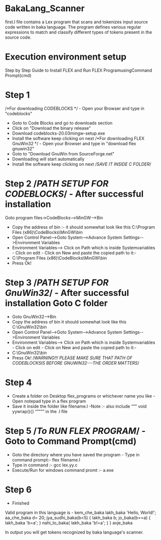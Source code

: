 # BakaLang_Scanner
 first.l file contains a Lex program that scans and tokenizes input source code written in baka language. 
 The program defines various regular expressions to match and classify different types of tokens present in the source code.

# Execution environment setup
Step by Step Guide to Install FLEX and Run FLEX ProgramusingCommand Prompt(cmd)
# Step 1
/*For downloading CODEBLOCKS */ - Open your Browser and type in "codeblocks"
- Goto to Code Blocks and go to downloads section
- Click on "Download the binary release"
- Download codeblocks-20.03mingw-setup.exe
- Install the software keep clicking on next
/*For downloading FLEX GnuWin32 */ - Open your Browser and type in "download flex gnuwin32"
- Goto to "Download GnuWin from SourceForge.net"
- Downloading will start automatically
- Install the software keep clicking on next
/*SAVE IT INSIDE C FOLDER*/
# Step 2 /*PATH SETUP FOR CODEBLOCKS*/ - After successful installation
Goto program files->CodeBlocks-->MinGW-->Bin
- Copy the address of bin :-
it should somewhat look like this
C:\Program Files (x86)\CodeBlocks\MinGW\bin
- Open Control Panel-->Goto System-->Advance System Settings-- >Environment Variables
- Environment Variables--> Click on Path which is inside Systemvariables - Click on edit - Click on New and paste the copied path to it:-
- C:\Program Files (x86)\CodeBlocks\MinGW\bin
- Press Ok!
# Step 3 /*PATH SETUP FOR GnuWin32*/ - After successful installation Goto C folder
- Goto GnuWin32-->Bin
- Copy the address of bin it should somewhat look like this
C:\GnuWin32\bin
- Open Control Panel-->Goto System-->Advance System Settings-- >Environment Variables
- Environment Variables--> Click on Path which is inside Systemvariables - Click on edit - Click on New and paste the copied path to it:-
- C:\GnuWin32\bin
- Press Ok!
/*WARNING!!! PLEASE MAKE SURE THAT PATH OF CODEBLOCKSIS BEFORE GNUWIN32---THE ORDER MATTERS*/
# Step 4
- Create a folder on Desktop flex_programs or whichever name you
like - Open notepad type in a flex program
- Save it inside the folder like filename.l -Note :- also include “”” void yywrap(){} “”””” in the .l file



# Step 5 /*To RUN FLEX PROGRAM*/ - Goto to Command Prompt(cmd)
- Goto the directory where you have saved the
program - Type in command prompt:- flex filename.l 
- Type in command :- gcc lex.yy.c
- Execute/Run for windows command promt :- a.exe
# Step 6
- Finished

Valid program in this language is -
kem_che_baka
lakh_baka 'Hello, World!';
 aa_che_baka d= 20;
jya_sudhi_baka(b<5)
{
	lakh_baka b;
	jo_baka(b==a)
                    {
			lakh_baka 'b=a';
}
nahi_to_baka{
	lakh_baka 'b!=a';
}
       }
avje_baka

In output you will get tokens recognized by baka language's scanner.

